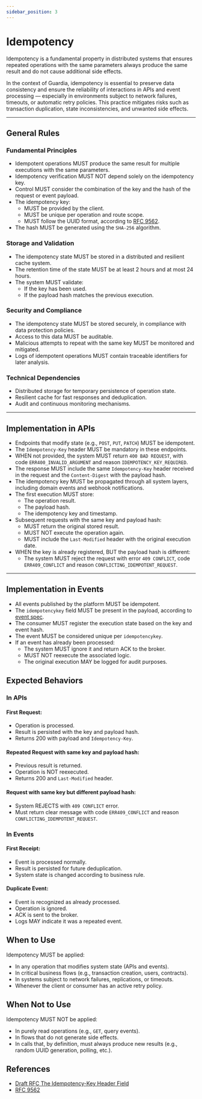 ```yaml
---
sidebar_position: 3
---
```


# Idempotency

Idempotency is a fundamental property in distributed systems that ensures repeated operations with the same parameters always produce the same result and do not cause additional side effects.

In the context of Guardia, idempotency is essential to preserve data consistency and ensure the reliability of interactions in APIs and event processing — especially in environments subject to network failures, timeouts, or automatic retry policies. This practice mitigates risks such as transaction duplication, state inconsistencies, and unwanted side effects.

---

## General Rules

### Fundamental Principles

- Idempotent operations MUST produce the same result for multiple executions with the same parameters.
- Idempotency verification MUST NOT depend solely on the idempotency key.
- Control MUST consider the combination of the key and the hash of the request or event payload.
- The idempotency key:
  - MUST be provided by the client.
  - MUST be unique per operation and route scope.
  - MUST follow the UUID format, according to [RFC 9562](https://datatracker.ietf.org/doc/html/rfc9562).
- The hash MUST be generated using the `SHA-256` algorithm.

### Storage and Validation

- The idempotency state MUST be stored in a distributed and resilient cache system.
- The retention time of the state MUST be at least 2 hours and at most 24 hours.
- The system MUST validate:
  - If the key has been used.
  - If the payload hash matches the previous execution.

### Security and Compliance

- The idempotency state MUST be stored securely, in compliance with data protection policies.
- Access to this data MUST be auditable.
- Malicious attempts to repeat with the same key MUST be monitored and mitigated.
- Logs of idempotent operations MUST contain traceable identifiers for later analysis.

### Technical Dependencies

- Distributed storage for temporary persistence of operation state.
- Resilient cache for fast responses and deduplication.
- Audit and continuous monitoring mechanisms.

---

## Implementation in APIs

- Endpoints that modify state (e.g., `POST`, `PUT`, `PATCH`) MUST be idempotent.
- The `Idempotency-Key` header MUST be mandatory in these endpoints.
- WHEN not provided, the system MUST return `400 BAD REQUEST`, with code `ERR400_INVALID_ARGUMENT` and reason `IDEMPOTENCY_KEY_REQUIRED`.
- The response MUST include the same `Idempotency-Key` header received in the request and the `Content-Digest` with the payload hash.
- The idempotency key MUST be propagated through all system layers, including domain events and webhook notifications.
- The first execution MUST store:
  - The operation result.
  - The payload hash.
  - The idempotency key and timestamp.
- Subsequent requests with the same key and payload hash:
  - MUST return the original stored result.
  - MUST NOT execute the operation again.
  - MUST include the `Last-Modified` header with the original execution date.
- WHEN the key is already registered, BUT the payload hash is different:
  - The system MUST reject the request with error `409 CONFLICT`, code `ERR409_CONFLICT` and reason `CONFLICTING_IDEMPOTENT_REQUEST`.

---

## Implementation in Events

- All events published by the platform MUST be idempotent.
- The `idempotencykey` field MUST be present in the payload, according to [event spec](../specifications/cloud-events.md).
- The consumer MUST register the execution state based on the key and event hash.
- The event MUST be considered unique per `idempotencykey`.
- If an event has already been processed:
  - The system MUST ignore it and return ACK to the broker.
  - MUST NOT reexecute the associated logic.
  - The original execution MAY be logged for audit purposes.

## Expected Behaviors

### In APIs

#### First Request:
- Operation is processed.
- Result is persisted with the key and payload hash.
- Returns 200 with payload and `Idempotency-Key`.

#### Repeated Request with same key and payload hash:
- Previous result is returned.
- Operation is NOT reexecuted.
- Returns 200 and `Last-Modified` header.

#### Request with same key but different payload hash:
- System REJECTS with `409 CONFLICT` error.
- Must return clear message with code `ERR409_CONFLICT` and reason `CONFLICTING_IDEMPOTENT_REQUEST`.

### In Events

#### First Receipt:
- Event is processed normally.
- Result is persisted for future deduplication.
- System state is changed according to business rule.

#### Duplicate Event:
- Event is recognized as already processed.
- Operation is ignored.
- ACK is sent to the broker.
- Logs MAY indicate it was a repeated event.

## When to Use

Idempotency MUST be applied:

- In any operation that modifies system state (APIs and events).
- In critical business flows (e.g., transaction creation, users, contracts).
- In systems subject to network failures, replications, or timeouts.
- Whenever the client or consumer has an active retry policy.

## When Not to Use

Idempotency MUST NOT be applied:

- In purely read operations (e.g., `GET`, query events).
- In flows that do not generate side effects.
- In calls that, by definition, must always produce new results (e.g., random UUID generation, polling, etc.).

## References

- [Draft RFC The Idempotency-Key Header Field](https://www.ietf.org/archive/id/draft-ietf-httpapi-idempotency-key-header-01.html)
- [RFC 9562](https://datatracker.ietf.org/doc/html/rfc9562)
